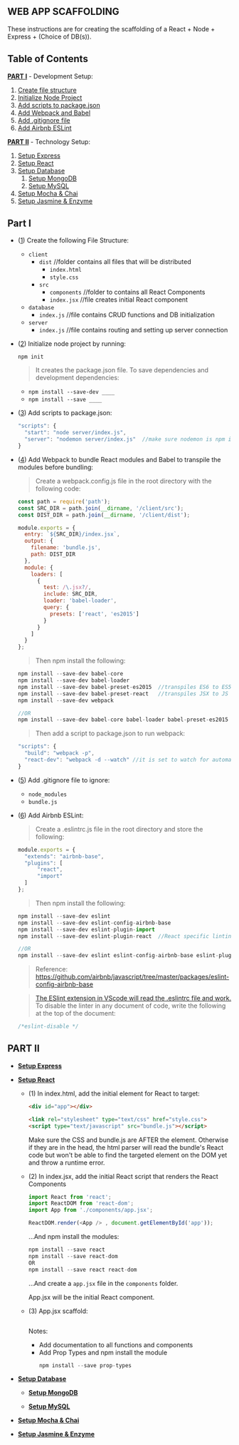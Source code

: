 ## WEB APP SCAFFOLDING
  These instructions are for creating the scaffolding of a React + Node + Express + (Choice of DB(s)).
  
## Table of Contents
[**PART I**](#1) - Development Setup:
1. [Create file structure](#1-1)
1. [Initialize Node Project](#1-2)
1. [Add scripts to package.json](#1-3)
1. [Add Webpack and Babel](#1-4)
1. [Add .gitignore file](#1-5)
1. [Add Airbnb ESLint](#1-6)

[**PART II**](#2) - Technology Setup:
1. [Setup Express](#2-express)
1. [Setup React](#2-react)
1. [Setup Database](#2-database)
    1. [Setup MongoDB](#2-mongodb)
    1. [Setup MySQL](#2-mysql)
1. [Setup Mocha & Chai](#2-mocha)
1. [Setup Jasmine & Enzyme](#2-jasmine)

<a name="1"></a>
## Part I
  <a name="1-1"></a>
  - ([1](#1-1)) Create the following File Structure:

    - `client`
      - `dist`  //folder contains all files that will be distributed
        - `index.html`
        - `style.css`
      - `src`
        - `components`  //folder to contains all React Components
        - `index.jsx` //file creates initial React component
    - `database`
      - `index.js`  //file contains CRUD functions and DB initialization
    - `server`
      - `index.js` //file contains routing and setting up server connection

  <a name="1-2"></a>
  - ([2](#1-2)) Initialize node project by running:

    `npm init`

    >It creates the package.json file.
    To save dependencies and  development dependencies:

    - `npm install --save-dev ____`
    - `npm install --save ____`

  <a name="1-3"></a>
  - ([3](#1-3)) Add scripts to package.json:

    ```javascript
    "scripts": {
      "start": "node server/index.js",
      "server": "nodemon server/index.js"  //make sure nodemon is npm installed
    }
    ```
  <a name="1-4"></a>
  - ([4](#1-4)) Add Webpack to bundle React modules and Babel to transpile the modules before bundling:

    > Create a webpack.config.js file in the root directory with the following code:

    ```javascript
    const path = require('path');
    const SRC_DIR = path.join(__dirname, '/client/src');
    const DIST_DIR = path.join(__dirname, '/client/dist');

    module.exports = {
      entry: `${SRC_DIR}/index.jsx`,
      output: {
        filename: 'bundle.js',
        path: DIST_DIR
      },
      module: {
        loaders: [
          {
            test: /\.jsx?/,
            include: SRC_DIR,
            loader: 'babel-loader',
            query: {
              presets: ['react', 'es2015']
            }
          }
        ]
      }
    };
    ```

    >Then npm install the following:

    ```javascript
    npm install --save-dev babel-core
    npm install --save-dev babel-loader
    npm install --save-dev babel-preset-es2015  //transpiles ES6 to ES5
    npm install --save-dev babel-preset-react   //transpiles JSX to JS
    npm install --save-dev webpack

    //OR
    npm install --save-dev babel-core babel-loader babel-preset-es2015 babel-preset-react webpack
    ```

    >Then add a script to package.json to run webpack:

    ```javascript
    "scripts": {
      "build": "webpack -p",
      "react-dev": "webpack -d --watch" //it is set to watch for automating bundling in development
    }
    ```
<a name="1-5"></a>
- ([5](#1-5)) Add .gitignore file to ignore:

  - `node_modules`
  - `bundle.js`

<a name="1-6"></a>
- ([6](#1-6)) Add Airbnb ESLint:

  >Create a .eslintrc.js file in the root directory and store the following:

  ```javascript
  module.exports = {
    "extends": "airbnb-base",
    "plugins": [
        "react",
        "import"
    ]
  };
  ```

  >Then npm install the following:

  ```javascript
  npm install --save-dev eslint
  npm install --save-dev eslint-config-airbnb-base
  npm install --save-dev eslint-plugin-import
  npm install --save-dev eslint-plugin-react  //React specific linting rules for ESLint https://github.com/yannickcr/eslint-plugin-react

  //OR
  npm install --save-dev eslint eslint-config-airbnb-base eslint-plugin-import eslint-plugin-react
  ```

  >Reference: https://github.com/airbnb/javascript/tree/master/packages/eslint-config-airbnb-base

  >[The ESlint extension in VScode will read the .eslintrc file and work.](https://travishorn.com/setting-up-eslint-on-vs-code-with-airbnb-javascript-style-guide-6eb78a535ba6)
  To disable the linter in any document of code, write the following at the top of the document:
  ```javascript
  /*eslint-disable */
  ```

<a name="2"></a>
## PART II
  <a name="2-express"></a>
  - [**Setup Express**](#2-express)
  
  <a name="2-react"></a>
  - [**Setup React**](#2-react)
    - (1) In index.html, add the initial element for React to target:
      ```html
      <div id="app"></div>
      
      <link rel="stylesheet" type="text/css" href="style.css">
      <script type="text/javascript" src="bundle.js"></script>
      ```
      Make sure the CSS and bundle.js are AFTER the element. Otherwise if they
      are in the head, the html parser will read the bundle's React code but 
      won't be able to find the targeted element on the DOM yet and throw a runtime error.
      
    - (2) In index.jsx, add the initial React script that renders the React Components
      ```javascript
      import React from 'react';
      import ReactDOM from 'react-dom';
      import App from './components/app.jsx';
      
      ReactDOM.render(<App /> , document.getElementById('app'));
      ```
      ...And npm install the modules:
      ```javascript
      npm install --save react
      npm install --save react-dom
      OR
      npm install --save react react-dom
      ```
      ...And create a <code>app.jsx</code> file in the <code>components</code> folder.
      
      App.jsx will be the initial React component.
      
    - (3) App.jsx scaffold:
      ```javascript
      
      ```
      Notes: 
      - Add documentation to all functions and components
      - Add Prop Types and npm install the module
        ```javascript
        npm install --save prop-types
        ```
  
  <a name="2-database"></a>
  - [**Setup Database**](#2-database)
  
      <a name="2-mongodb"></a>
    - [**Setup MongoDB**](#2-mongodb)
    
      <a name="2-mysql"></a>
    - [**Setup MySQL**](#2-mysql)
    
  <a name="2-mocha"></a>
  - [**Setup Mocha & Chai**](#2-mocha)
  
  <a name="2-jasmine"></a>  
  - [**Setup Jasmine & Enzyme**](#2-jasmine)   

  
 

